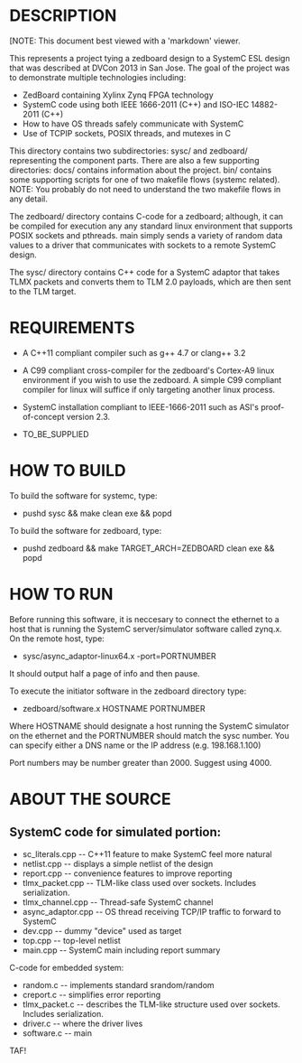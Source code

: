 DESCRIPTION
===========

[NOTE: This document best viewed with a 'markdown' viewer.

This represents a project tying a zedboard design to a SystemC ESL design that
was described at DVCon 2013 in San Jose. The goal of the project was to
demonstrate multiple technologies including:

- ZedBoard containing Xylinx Zynq FPGA technology
- SystemC code using both IEEE 1666-2011 (C++) and ISO-IEC 14882-2011 (C++)
- How to have OS threads safely communicate with SystemC
- Use of TCPIP sockets, POSIX threads, and mutexes in C

This directory contains two subdirectories: sysc/ and zedboard/ representing the
component parts. There are also a few supporting directories: docs/ contains
information about the project. bin/ contains some supporting scripts for one of
two makefile flows (systemc related). NOTE: You probably do not need to
understand the two makefile flows in any detail.

The zedboard/ directory contains C-code for a zedboard; although, it can be
compiled for execution any any standard linux environment that supports POSIX
sockets and pthreads. main simply sends a variety of random data values to a
driver that communicates with sockets to a remote SystemC design.

The sysc/ directory contains C++ code for a SystemC adaptor that takes TLMX packets
and converts them to TLM 2.0 payloads, which are then sent to the TLM target.

REQUIREMENTS
============

* A C++11 compliant compiler such as g++ 4.7 or clang++ 3.2 

* A C99 compliant cross-compiler for the zedboard's Cortex-A9 linux environment
  if you wish to use the zedboard. A simple C99 compliant compiler for linux
  will suffice if only targeting another linux process.

* SystemC installation compliant to IEEE-1666-2011 such as ASI's
  proof-of-concept version 2.3.

* TO_BE_SUPPLIED

HOW TO BUILD
============

To build the software for systemc, type:

- pushd sysc && make clean exe && popd

To build the software for zedboard, type:

- pushd zedboard && make TARGET_ARCH=ZEDBOARD clean exe && popd


HOW TO RUN
==========

Before running this software, it is neccesary to connect the ethernet to a host
that is running the SystemC server/simulator software called zynq.x.  On the
remote host, type:

- sysc/async_adaptor-linux64.x -port=PORTNUMBER

It should output half a page of info and then pause.

To execute the initiator software in the zedboard directory type:

- zedboard/software.x HOSTNAME PORTNUMBER

Where HOSTNAME should designate a host running the SystemC simulator on the
ethernet and the PORTNUMBER should match the sysc number. You can specify either
a DNS name or the IP address (e.g.  198.168.1.100)

Port numbers may be number greater than 2000. Suggest using 4000.

ABOUT THE SOURCE
================

SystemC code for simulated portion:
----------------------------------
* sc_literals.cpp -- C++11 feature to make SystemC feel more natural
* netlist.cpp -- displays a simple netlist of the design
* report.cpp -- convenience features to improve reporting
* tlmx_packet.cpp -- TLM-like class used over sockets. Includes serialization.
* tlmx_channel.cpp -- Thread-safe SystemC channel
* async_adaptor.cpp -- OS thread receiving TCP/IP traffic to forward to SystemC
* dev.cpp -- dummy "device" used as target
* top.cpp -- top-level netlist
* main.cpp -- SystemC main including report summary

C-code for embedded system:
* random.c -- implements standard srandom/random
* creport.c -- simplifies error reporting
* tlmx_packet.c -- describes the TLM-like structure used over sockets. Includes serialization.
* driver.c -- where the driver lives
* software.c -- main

TAF!
